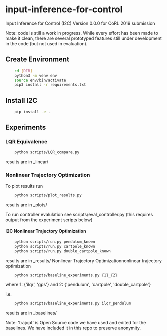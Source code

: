 # input-inference-for-control
Input Inference for Control (I2C)
Version 0.0.0 for CoRL 2019 submission

Note: code is still a work in progress. While every effort has been made
to make it clean, there are several prototyped features still under
development in the code (but not used in evaluation).

## Create Environment
```bash
    cd [DIR]
    python3 -m venv env
    source env/bin/activate
    pip3 install -r requirements.txt
```

## Install I2C
```bash
    pip install -e .
```
## Experiments

### LQR Equivalence
```bash
    python scripts/LQR_compare.py
```
results are in _linear/

### Nonlinear Trajectory Optimization

To plot results run
```bash
    python scripts/plot_results.py
```
results are in _plots/

To run controller evalulation see scripts/eval_controller.py
(this requires output from the experiment scripts below)

#### I2C Nonlinear Trajectory Optimization
```bash
    python scripts/run.py pendulum_known
    python scripts/run.py cartpole_known
    python scripts/run.py double_cartpole_known
```
results are in _results/
Nonlinear Trajectory Optimizationnonlinear trajectory optimization
```bash
    python scripts/baseline_experiments.py {1}_{2}
```
where 1: {'ilqr', 'gps'}
and 2: {'pendulum', 'cartpole', 'double_cartpole'}

i.e.
```bash
    python scripts/baseline_experiments.py ilqr_pendulum
```
results are in _baselines/

Note: 'trajopt' is Open Source code we have used and edited for the baselines.
We have included it in this repo to preserve anonymity. 
